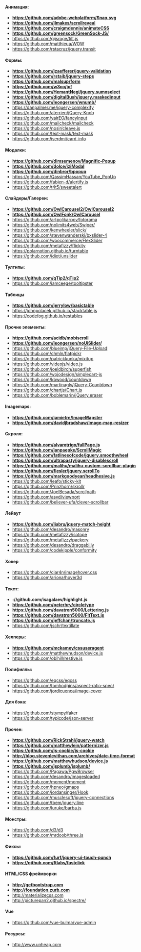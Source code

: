 #### Анимация:
* **https://github.com/adobe-webplatform/Snap.svg**
* **https://github.com/jlmakes/scrollreveal**
* **https://github.com/craigmdennis/animateCSS**
* **https://github.com/greensock/GreenSock-JS/**
* https://github.com/gijsroge/tilt.js
* https://github.com/matthieua/WOW
* https://github.com/rstacruz/jquery.transit

#### Формы:
* **https://github.com/jzaefferer/jquery-validation**
* **https://github.com/rstaib/jquery-steps**
* **https://github.com/malsup/form**
* **https://github.com/w3co/jcf**
* **https://github.com/HemantNegi/jquery.sumoselect**
* **https://github.com/digitalBush/jquery.maskedinput**
* **https://github.com/leongersen/wnumb/**
* https://danpalmer.me/jquery-complexify
* https://github.com/aterrien/jQuery-Knob
* https://github.com/yairEO/fancyInput
* https://github.com/mailcheck/mailcheck
* https://github.com/nosir/cleave.js
* https://github.com/text-mask/text-mask
* https://github.com/iserdmi/card-info

#### Модалки:
* **https://github.com/dimsemenov/Magnific-Popup**
* **https://github.com/dolce/iziModal**
* **https://github.com/dinbror/bpopup**
* https://github.com/QassimHassan/YouTube_PopUp
* https://github.com/fabien-d/alertify.js
* https://github.com/t4t5/sweetalert

#### Слайдеры/Галереи:
* **https://github.com/OwlCarousel2/OwlCarousel2**
* **https://github.com/OwlFonk/OwlCarousel**
* https://github.com/artpolikarpov/fotorama
* https://github.com/nolimits4web/Swiper/
* https://github.com/kenwheeler/slick/
* https://github.com/stevenwanderski/bxslider-4
* https://github.com/woocommerce/FlexSlider
* https://github.com/metafizzy/flickity
* https://polarnotion.github.io/turntable
* https://github.com/idiot/unslider

#### Тултипы:
* **https://github.com/qTip2/qTip2**
* https://github.com/iamceege/tooltipster

#### Таблицы
* **https://github.com/jerrylow/basictable**
* https://johnpolacek.github.io/stacktable.js
* https://codefog.github.io/restables

#### Прочие элементы:
* **https://github.com/acidb/mobiscroll**
* **https://github.com/leongersen/noUiSlider/**
* https://github.com/blueimp/jQuery-File-Upload
* https://github.com/chmln/flatpickr
* https://github.com/patrickkunka/mixitup
* https://github.com/videojs/video.js
* https://github.com/joeldbirch/superfish
* https://github.com/wojodesign/simplecart-js
* https://github.com/kbwood/countdown
* https://github.com/martinaglv/jQuery-Countdown
* https://github.com/chartjs/Chart.js
* https://github.com/boblemarin/jQuery.eraser

#### Imagemaps:
* **https://github.com/jamietre/ImageMapster**
* **https://github.com/davidjbradshaw/image-map-resizer**

#### Скролл:
* **https://github.com/alvarotrigo/fullPage.js**
* **https://github.com/janpaepke/ScrollMagic**
* **https://github.com/fatlinesofcode/jquery.smoothwheel**
* **https://github.com/ultrapasty/jquery-disablescroll**
* **https://github.com/malihu/malihu-custom-scrollbar-plugin**
* **https://github.com/flesler/jquery.scrollTo**
* **https://github.com/markgoodyear/headhesive.js**
* https://github.com/leafo/sticky-kit
* https://github.com/Prinzhorn/skrollr
* https://github.com/JoelBesada/scrollpath
* https://github.com/asvd/viewport
* https://github.com/believer-ufa/clever-scrollbar

#### Лейаут
* **https://github.com/liabru/jquery-match-height**
* https://github.com/desandro/masonry
* https://github.com/metafizzy/isotope
* https://github.com/metafizzy/packery
* https://github.com/desandro/draggabilly
* https://github.com/codekipple/conformity

#### Ховер
* https://github.com/ciar4n/imagehover.css
* https://github.com/ariona/hover3d

#### Текст:
* **://github.com/isagalaev/highlight.js**
* **https://github.com/peterhry/circletype**
* **https://github.com/davatron5000/Lettering.js**
* **https://github.com/davatron5000/FitText.js**
* **https://github.com/jeffchan/truncate.js**
* https://github.com/jschr/textillate

#### Хелперы:
* **https://github.com/mckamey/cssuseragent**
* https://github.com/matthewhudson/device.js
* https://github.com/obihill/restive.js

#### Полифиллы:
* https://github.com/eqcss/eqcss
* https://github.com/tomhodgins/aspect-ratio-spec/
* https://github.com/jordicuenca/image-cover

#### Для бэка:
* https://github.com/stympy/faker
* https://github.com/typicode/json-server

#### Прочее:
* **https://github.com/RickStrahl/jquery-watch**
* **https://github.com/matthewlein/patternizer.js**
* **https://github.com/js-cookie/js-cookie**
* **http://blog.stevenlevithan.com/archives/date-time-format**
* **https://github.com/matthewhudson/device.js**
* **https://github.com/jsplumb/jsplumb/**
* https://github.com/Pagawa/PgwBrowser
* https://github.com/desandro/imagesloaded
* https://github.com/moment/moment
* https://github.com/hpneo/gmaps
* https://github.com/jordansinger/Hook
* https://github.com/musclesoft/jquery-connections
* https://github.com/tbem/jquery.line
* https://github.com/luruke/barba.js

#### Монстры:
* https://github.com/d3/d3
* https://github.com/mrdoob/three.js

#### Фиксы:
* **https://github.com/furf/jquery-ui-touch-punch**
* **https://github.com/ftlabs/fastclick**

#### HTML/CSS фреймворки
* **http://getbootstrap.com**
* **http://foundation.zurb.com**
* http://materializecss.com
* http://picturepan2.github.io/spectre/

#### Vue
* https://github.com/vue-bulma/vue-admin

#### Ресурсы:
* http://www.unheap.com
